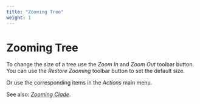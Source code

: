 ```yaml
---
title: "Zooming Tree"
weight: 1
---
```



# Zooming Tree

To change the size of a tree use the _Zoom In_ and _Zoom Out_ toolbar button. You can use the _Restore Zooming_ toolbar button to set the default size.

Or use the corresponding items in the _Actions_ main menu.

See also: [_Zooming Clade_](zooming-clade.md).

